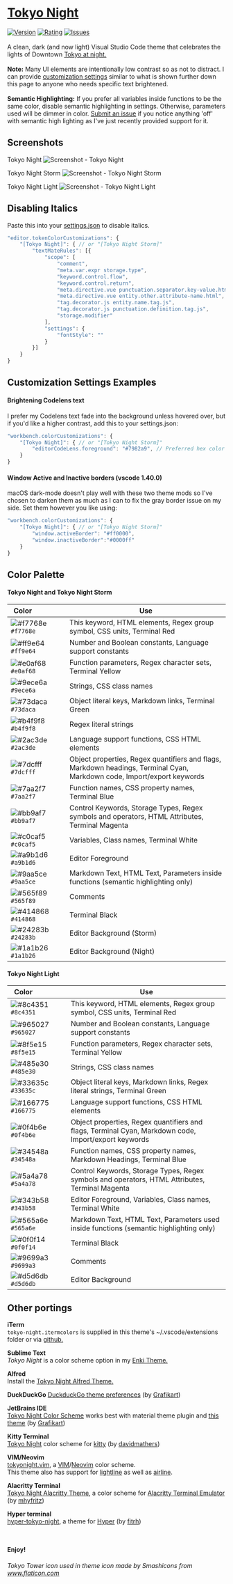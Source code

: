 # [Tokyo Night](https://marketplace.visualstudio.com/items?itemName=enkia.tokyo-night)
[![Version](https://vsmarketplacebadge.apphb.com/version/enkia.tokyo-night.svg)](https://marketplace.visualstudio.com/items?itemName=enkia.tokyo-night)
[![Rating](https://vsmarketplacebadge.apphb.com/rating-star/enkia.tokyo-night.svg)](https://marketplace.visualstudio.com/items?itemName=enkia.tokyo-night)
[![Issues](https://img.shields.io/github/issues/enkia/tokyo-night-vscode-theme)](https://github.com/enkia/tokyo-night-vscode-theme/issues)
<br><br>A clean, dark (and now light) Visual Studio Code theme that celebrates the lights of Downtown [Tokyo at night.](https://www.google.com/search?q=tokyo+night&newwindow=1&sxsrf=ACYBGNRiOGCstG_Xohb8CgG5UGwBRpMIQg:1571032079139&source=lnms&tbm=isch&sa=X&ved=0ahUKEwiayIfIhpvlAhUGmuAKHbfRDaIQ_AUIEigB&biw=1280&bih=666&dpr=2) 
<br><br>**Note:** Many UI elements are intentionally low contrast so as not to distract. I can provide [customization settings](https://code.visualstudio.com/api/references/theme-color) similar to what is shown further down this page to anyone who needs specific text brightened. 
<br><br>**Semantic Highlighting:** If you prefer all variables inside functions to be the same color, disable semantic highlighting in settings. Otherwise, parameters used will be dimmer in color. [Submit an issue](https://github.com/enkia/tokyo-night-vscode-theme/issues/new) if you notice anything 'off' with semantic high lighting as I've just recently provided support for it.

## Screenshots
Tokyo Night
![Screenshot - Tokyo Night](https://raw.githubusercontent.com/enkia/tokyo-night-vscode-theme/master/static/ss_tokyo_night.png)

Tokyo Night Storm
![Screenshot - Tokyo Night Storm](https://raw.githubusercontent.com/enkia/tokyo-night-vscode-theme/master/static/ss_tokyo_night_storm.png)

Tokyo Night Light
![Screenshot - Tokyo Night Light](https://raw.githubusercontent.com/enkia/tokyo-night-vscode-theme/master/static/ss_tokyo_day.png)

## Disabling Italics
Paste this into your [settings.json](https://code.visualstudio.com/docs/getstarted/settings#_settings-file-locations) to disable italics.

```javascript
"editor.tokenColorCustomizations": {
    "[Tokyo Night]": { // or "[Tokyo Night Storm]"
        "textMateRules": [{
            "scope": [
                "comment",
                "meta.var.expr storage.type",
                "keyword.control.flow",
                "keyword.control.return",
                "meta.directive.vue punctuation.separator.key-value.html",
                "meta.directive.vue entity.other.attribute-name.html",
                "tag.decorator.js entity.name.tag.js",
                "tag.decorator.js punctuation.definition.tag.js",
                "storage.modifier"
            ],
            "settings": {
                "fontStyle": ""
            }
        }]
    }
}
```
## Customization Settings Examples
#### Brightening Codelens text
I prefer my Codelens text fade into the background unless hovered over, but if you'd like a higher contrast, add this to your settings.json:
```javascript
"workbench.colorCustomizations": {
    "[Tokyo Night]": { // or "[Tokyo Night Storm]"
        "editorCodeLens.foreground": "#7982a9", // Preferred hex color
    }
}
```

#### Window Active and Inactive borders (vscode 1.40.0)
macOS dark-mode doesn't play well with these two theme mods so I've chosen to darken them as much as I can to fix the gray border issue on my side. Set them however you like using:
```javascript
"workbench.colorCustomizations": {
    "[Tokyo Night]": { // or "[Tokyo Night Storm]"
        "window.activeBorder": "#ff0000",
        "window.inactiveBorder":"#0000ff"
    }
}
```

## Color Palette
#### Tokyo Night and Tokyo Night Storm
| Color&nbsp;&nbsp;&nbsp;&nbsp;&nbsp;&nbsp;&nbsp;&nbsp;&nbsp;&nbsp;&nbsp;&nbsp;&nbsp;&nbsp;&nbsp; | Use |
| ---------- | ------------------------------------------------------------ |
| ![#f7768e](https://placehold.it/15/f7768e/000000?text=+) `#f7768e` | This keyword, HTML elements, Regex group symbol, CSS units, Terminal Red |
| ![#ff9e64](https://placehold.it/15/ff9e64/000000?text=+) `#ff9e64` | Number and Boolean constants, Language support constants |
| ![#e0af68](https://placehold.it/15/e0af68/000000?text=+) `#e0af68` | Function parameters, Regex character sets, Terminal Yellow |
| ![#9ece6a](https://placehold.it/15/9ece6a/000000?text=+) `#9ece6a` | Strings, CSS class names |
| ![#73daca](https://placehold.it/15/73daca/000000?text=+) `#73daca` | Object literal keys, Markdown links, Terminal Green |
| ![#b4f9f8](https://placehold.it/15/b4f9f8/000000?text=+) `#b4f9f8` | Regex literal strings |
| ![#2ac3de](https://placehold.it/15/2ac3de/000000?text=+) `#2ac3de` | Language support functions, CSS HTML elements |
| ![#7dcfff](https://placehold.it/15/7dcfff/000000?text=+) `#7dcfff` | Object properties, Regex quantifiers and flags, Markdown headings, Terminal Cyan, Markdown code, Import/export keywords |
| ![#7aa2f7](https://placehold.it/15/7aa2f7/000000?text=+) `#7aa2f7` | Function names, CSS property names, Terminal Blue |
| ![#bb9af7](https://placehold.it/15/bb9af7/000000?text=+) `#bb9af7` | Control Keywords, Storage Types, Regex symbols and operators, HTML Attributes, Terminal Magenta |
| ![#c0caf5](https://placehold.it/15/c0caf5/000000?text=+) `#c0caf5` | Variables, Class names, Terminal White |
| ![#a9b1d6](https://placehold.it/15/a9b1d6/000000?text=+) `#a9b1d6` | Editor Foreground |
| ![#9aa5ce](https://placehold.it/15/9aa5ce/000000?text=+) `#9aa5ce` | Markdown Text, HTML Text, Parameters inside functions (semantic highlighting only) |
| ![#565f89](https://placehold.it/15/565f89/000000?text=+) `#565f89` | Comments |
| ![#414868](https://placehold.it/15/414868/000000?text=+) `#414868` | Terminal Black |
| ![#24283b](https://placehold.it/15/24283b/000000?text=+) `#24283b` | Editor Background (Storm) |
| ![#1a1b26](https://placehold.it/15/1a1b26/000000?text=+) `#1a1b26` | Editor Background (Night) |

#### Tokyo Night Light
| Color&nbsp;&nbsp;&nbsp;&nbsp;&nbsp;&nbsp;&nbsp;&nbsp;&nbsp;&nbsp;&nbsp;&nbsp;&nbsp;&nbsp;&nbsp; | Use |
| ---------- | ------------------------------------------------------------ |
| ![#8c4351](https://placehold.it/15/8c4351/000000?text=+) `#8c4351` | This keyword, HTML elements, Regex group symbol, CSS units, Terminal Red |
| ![#965027](https://placehold.it/15/965027/000000?text=+) `#965027` | Number and Boolean constants, Language support constants |
| ![#8f5e15](https://placehold.it/15/8f5e15/000000?text=+) `#8f5e15` | Function parameters, Regex character sets, Terminal Yellow |
| ![#485e30](https://placehold.it/15/485e30/000000?text=+) `#485e30` | Strings, CSS class names |
| ![#33635c](https://placehold.it/15/33635c/000000?text=+) `#33635c` | Object literal keys, Markdown links, Regex literal strings, Terminal Green |
| ![#166775](https://placehold.it/15/166775/000000?text=+) `#166775` | Language support functions, CSS HTML elements |
| ![#0f4b6e](https://placehold.it/15/0f4b6e/000000?text=+) `#0f4b6e` | Object properties, Regex quantifiers and flags, Terminal Cyan, Markdown code, Import/export keywords |
| ![#34548a](https://placehold.it/15/34548a/000000?text=+) `#34548a` | Function names, CSS property names, Markdown Headings, Terminal Blue |
| ![#5a4a78](https://placehold.it/15/5a4a78/000000?text=+) `#5a4a78` | Control Keywords, Storage Types, Regex symbols and operators, HTML Attributes, Terminal Magenta |
| ![#343b58](https://placehold.it/15/343b58/000000?text=+) `#343b58` | Editor Foreground, Variables, Class names, Terminal White |
| ![#565a6e](https://placehold.it/15/565a6e/000000?text=+) `#565a6e` | Markdown Text, HTML Text, Parameters used inside functions (semantic highlighting only) |
| ![#0f0f14](https://placehold.it/15/0f0f14/000000?text=+) `#0f0f14` | Terminal Black |
| ![#9699a3](https://placehold.it/15/9699a3/000000?text=+) `#9699a3` | Comments |
| ![#d5d6db](https://placehold.it/15/d5d6db/000000?text=+) `#d5d6db` | Editor Background |

## Other portings
**iTerm**  
`tokyo-night.itermcolors` is supplied in this theme's ~/.vscode/extensions folder or via [github.](https://github.com/enkia/tokyo-night-vscode-theme/blob/master/tokyo-night.itermcolors)

**Sublime Text**  
*Tokyo Night* is a color scheme option in my [Enki Theme.](https://packagecontrol.io/packages/Enki%20Theme)

**Alfred**  
Install the [Tokyo Night Alfred Theme.](https://www.alfredapp.com/extras/theme/puSaeqbft2/)


**DuckDuckGo**
[DuckduckGo theme preferences](https://duckduckgo.com/?kae=d&ks=m&kak=-1&kax=-1&kaq=-1&kap=-1&kao=-1&kau=-1&k5=1&k7=1a1b26&kj=16161e&kx=1abc9c&k21=16161E&k18=-1&ka=e&kaa=BB9AF7&k9=C0CAF5&k8=6183BB&kt=e)
(by [Grafikart](https://github.com/Grafikart))

**JetBrains IDE**  
[Tokyo Night Color Scheme](https://plugins.jetbrains.com/plugin/15662-tokyo-night-color-scheme) works best with material theme plugin and [this theme](https://github.com/Grafikart/tokyo-night-jetbrains-theme/blob/main/tokyonight.xml)
(by [Grafikart](https://github.com/Grafikart))

**Kitty Terminal**  
[Tokyo Night](https://github.com/davidmathers/tokyo-night-kitty-theme) color scheme for [kitty](https://sw.kovidgoyal.net/kitty/)
(by [davidmathers](https://github.com/davidmathers))

**VIM/Neovim**  
[tokyonight.vim](https://github.com/ghifarit53/tokyonight-vim), a [VIM](https://www.vim.org/)/[Neovim](https://neovim.io/) color scheme.  
This theme also has support for [lightline](https://github.com/itchyny/lightline.vim) as well as [airline](https://github.com/vim-airline/vim-airline).

**Alacritty Terminal**  
[Tokyo Night Alacritty Theme](https://github.com/zatchheems/tokyo-night-alacritty-theme), a color scheme for [Alacritty Terminal Emulator](https://github.com/alacritty/alacritty) (by [mhyfritz](https://github.com/mhyfritz))

**Hyper terminal**  
[hyper-tokyo-night](https://github.com/mhyfritz/hyper-tokyo-night), a theme for [Hyper](https://hyper.is/) (by [fitrh](https://github.com/fitrh))

<br><br>
**Enjoy!**

###### Tokyo Tower icon used in theme icon made by Smashicons from www.flaticon.com
